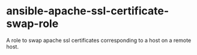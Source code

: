 # ansible-apache-ssl-certificate-swap-role
A role to swap apache ssl certificates corresponding to a host on a remote host.
